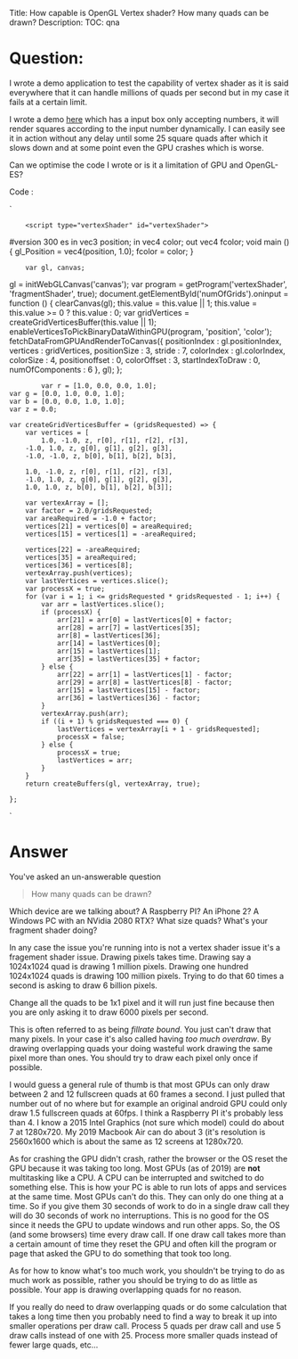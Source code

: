 Title: How capable is OpenGL Vertex shader? How many quads can be drawn?
Description:
TOC: qna

# Question:

I wrote a demo application to test the capability of vertex shader as it is said everywhere that it can handle millions of quads per second but in my case it fails at a certain limit.

I wrote a demo [here](https://jsfiddle.net/Subhasish2015/yc9sg17p/13/) which has a input box only accepting numbers, it will render squares according to the input number dynamically.
I can easily see it in action without any delay until some 25 square quads after which it slows down and at some point even the GPU crashes which is worse.

Can we optimise the code I wrote or is it a limitation of GPU and OpenGL-ES?

Code :
 
`
      
        <script type="vertexShader" id="vertexShader">
  #version 300 es
  in vec3 position;
  in vec4 color;
  out vec4 fcolor;
  void main () {
   gl_Position = vec4(position, 1.0);
   fcolor = color;
  }
 </script>

 <script type="fragmentShader" id="fragmentShader">
  #version 300 es
  precision mediump float;
  in vec4 fcolor;
  out vec4 finalColor;
  void main () {
   finalColor = vec4(fcolor);
  }
 </script>
        var gl, canvas;
  gl = initWebGLCanvas('canvas');
  var program = getProgram('vertexShader', 'fragmentShader', true);
  document.getElementById('numOfGrids').oninput = function () {
   clearCanvas(gl);
   this.value = this.value || 1;
   this.value = this.value >= 0 ? this.value : 0;
   var gridVertices = createGridVerticesBuffer(this.value || 1);
   enableVerticesToPickBinaryDataWithinGPU(program, 'position', 'color');
   fetchDataFromGPUAndRenderToCanvas({
    positionIndex : gl.positionIndex,
    vertices : gridVertices,
    positionSize : 3,
    stride : 7,
    colorIndex : gl.colorIndex,
    colorSize : 4,
    positionoffset : 0,
    colorOffset : 3,
    startIndexToDraw : 0,
    numOfComponents : 6
   }, gl);
  };

            var r = [1.0, 0.0, 0.0, 1.0];
    var g = [0.0, 1.0, 0.0, 1.0];
    var b = [0.0, 0.0, 1.0, 1.0];
    var z = 0.0;

    var createGridVerticesBuffer = (gridsRequested) => {
        var vertices = [
            1.0, -1.0, z, r[0], r[1], r[2], r[3],
        -1.0, 1.0, z, g[0], g[1], g[2], g[3],
        -1.0, -1.0, z, b[0], b[1], b[2], b[3],
    
        1.0, -1.0, z, r[0], r[1], r[2], r[3],
        -1.0, 1.0, z, g[0], g[1], g[2], g[3],
        1.0, 1.0, z, b[0], b[1], b[2], b[3]];
        
        var vertexArray = [];
        var factor = 2.0/gridsRequested;
        var areaRequired = -1.0 + factor;
        vertices[21] = vertices[0] = areaRequired;
        vertices[15] = vertices[1] = -areaRequired;
        
        vertices[22] = -areaRequired;
        vertices[35] = areaRequired;
        vertices[36] = vertices[8];
        vertexArray.push(vertices);
        var lastVertices = vertices.slice();
        var processX = true;
        for (var i = 1; i <= gridsRequested * gridsRequested - 1; i++) {
            var arr = lastVertices.slice();
            if (processX) {
                arr[21] = arr[0] = lastVertices[0] + factor;
                arr[28] = arr[7] = lastVertices[35];
                arr[8] = lastVertices[36];
                arr[14] = lastVertices[0];
                arr[15] = lastVertices[1];
                arr[35] = lastVertices[35] + factor;
            } else {
                arr[22] = arr[1] = lastVertices[1] - factor;
                arr[29] = arr[8] = lastVertices[8] - factor;
                arr[15] = lastVertices[15] - factor;
                arr[36] = lastVertices[36] - factor;
            }
            vertexArray.push(arr);
            if ((i + 1) % gridsRequested === 0) {
                lastVertices = vertexArray[i + 1 - gridsRequested];
                processX = false;
            } else {
                processX = true;
                lastVertices = arr;
            }
        }
        return createBuffers(gl, vertexArray, true);

    };

`

# Answer

You've asked an un-answerable question

> How many quads can be drawn?

Which device are we talking about? A Raspberry PI? An iPhone 2? A Windows PC with an NVidia 2080 RTX? What size quads? What's your fragment shader doing?

In any case the issue you're running into is not a vertex shader issue it's a fragement shader issue. Drawing pixels takes time. Drawing say a 1024x1024 quad is drawing 1 million pixels. Drawing one hundred 1024x1024 quads is drawing 100 million pixels. Trying to do that 60 times a second is asking to draw 6 billion pixels.

Change all the quads to be 1x1 pixel and it will run just fine because then you are only asking it to draw 6000 pixels per second.

This is often referred to as being *fillrate bound*. You just can't draw that many pixels. In your case it's also called having *too much overdraw*. By drawing overlapping quads your doing wasteful work drawing the same pixel more than ones. You should try to draw each pixel only once if possible.

I would guess a general rule of thumb is that most GPUs can only draw between 2 and 12 fullscreen quads at 60 frames a second. I just pulled that number out of no where but for example an original android GPU could only draw 1.5 fullscreen quads at 60fps. I think a Raspberry PI it's probably less than 4. I know a 2015 Intel Graphics (not sure which model) could do about 7 at 1280x720. My 2019 Macbook Air can do about 3 (it's resolution is 2560x1600 which is about the same as 12 screens at 1280x720.

As for crashing the GPU didn't crash, rather the browser or the OS reset the GPU because it was taking too long. Most GPUs (as of 2019) are **not** multitasking like a CPU. A CPU can be interrupted and switched to do something else. This is how your PC is able to run lots of apps and services at the same time. Most GPUs can't do this. They can only do one thing at a time. So if you give them 30 seconds of work to do in a single draw call they will do 30 seconds of work no interruptions. This is no good for the OS since it needs the GPU to update windows and run other apps. So, the OS (and some browsers) time every draw call. If one draw call takes more than a certain amount of time they reset the GPU and often kill the program or page that asked the GPU to do something that took too long.

As for how to know what's too much work, you shouldn't be trying to do as much work as possible, rather you should be trying to do as little as possible. Your app is drawing overlapping quads for no reason.

If you really do need to draw overlapping quads or do some calculation that takes a long time then you probably need to find a way to break it up into smaller operations per draw call. Process 5 quads per draw call and use 5 draw calls instead of one with 25. Process more smaller quads instead of fewer large quads, etc...
